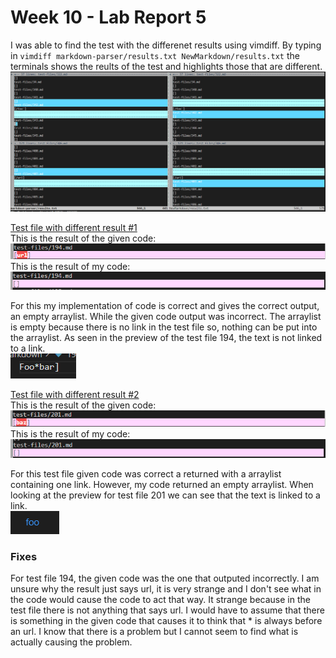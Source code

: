 # Week 10 - Lab Report 5

I was able to find the test with the differenet results using vimdiff. By typing in `vimdiff markdown-parser/results.txt NewMarkdown/results.txt` the terminals shows the reults of the test and highlights those that are different.  
![Picture](PicLab5/vimdiff.png)  

[Test file with different result #1](https://github.com/nidhidhamnani/markdown-parser/blob/main/test-files/194.md)    
This is the result of the given code:
![Picture](PicLab5/givencode194.png)  
This is the result of my code:
![Picture](PicLab5/mycode194.png)  

For this my implementation of code is correct and gives the correct output, an empty arraylist. While the given code output was incorrect. The arraylist is empty because there is no link in the test file so, nothing can be put into the arraylist. As seen in the preview of the test file 194, the text is not linked to a link.  
![Picture](PicLab5/pre194.png)  

[Test file with different result #2](https://github.com/nidhidhamnani/markdown-parser/blob/main/test-files/201.md)    
This is the result of the given code:
![Picture](PicLab5/givencode201.png)  
This is the result of my code:
![Picture](PicLab5/mycode201.png)  

For this test file given code was correct a returned with a arraylist containing one link. However, my code returned an empty arraylist. When looking at the preview for test file 201 we can see that the text is linked to a link.  
![Picture](PicLab5/pre201.png)

### Fixes
For test file 194, the given code was the one that outputed incorrectly. I am unsure why the result just says url, it is very strange and I don't see what in the code would cause the code to act that way. It strange because in the test file there is not anything that says url. I would have to assume that there is something in the given code that causes it to think that * is always before an url. I know that there is a problem but I cannot seem to find what is actually causing the problem. 
